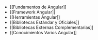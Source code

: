 
- [[Fundamentos de Angular]]
- [[Framework Angular]]
- [[Herramientas Angular]]
- [[Bibliotecas Estándar y Oficiales]]
- [[Bibliotecas Externas Complementarias]]
- [[Conocimientos Varios Angular]]

